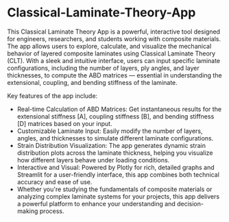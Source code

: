 # Classical-Laminate-Theory-App


This Classical Laminate Theory App is a powerful, interactive tool designed for engineers, researchers, and students working with composite materials. The app allows users to explore, calculate, and visualize the mechanical behavior of layered composite laminates using Classical Laminate Theory (CLT). With a sleek and intuitive interface, users can input specific laminate configurations, including the number of layers, ply angles, and layer thicknesses, to compute the ABD matrices — essential in understanding the extensional, coupling, and bending stiffness of the laminate.

Key features of the app include:

* Real-time Calculation of ABD Matrices: Get instantaneous results for the extensional stiffness [A], coupling stiffness [B], and bending stiffness [D] matrices based on your input.
* Customizable Laminate Input: Easily modify the number of layers, angles, and thicknesses to simulate different laminate configurations.
* Strain Distribution Visualization: The app generates dynamic strain distribution plots across the laminate thickness, helping you visualize how different layers behave under loading conditions.
* Interactive and Visual: Powered by Plotly for rich, detailed graphs and Streamlit for a user-friendly interface, this app combines both technical accuracy and ease of use.
* Whether you're studying the fundamentals of composite materials or analyzing complex laminate systems for your projects, this app delivers a powerful platform to enhance your understanding and decision-making process.
